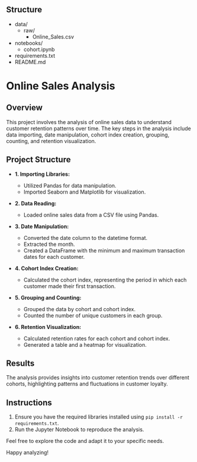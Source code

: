 ## <div class="header2">Structure </div>
- data/
  - raw/
    - Online_Sales.csv
- notebooks/
  - cohort.ipynb
- requirements.txt
- README.md

# Online Sales Analysis

## Overview
This project involves the analysis of online sales data to understand customer retention patterns over time. The key steps in the analysis include data importing, date manipulation, cohort index creation, grouping, counting, and retention visualization.

## Project Structure

- **1. Importing Libraries:**
  - Utilized Pandas for data manipulation.
  - Imported Seaborn and Matplotlib for visualization.

- **2. Data Reading:**
  - Loaded online sales data from a CSV file using Pandas.

- **3. Date Manipulation:**
  - Converted the date column to the datetime format.
  - Extracted the month.
  - Created a DataFrame with the minimum and maximum transaction dates for each customer.

- **4. Cohort Index Creation:**
  - Calculated the cohort index, representing the period in which each customer made their first transaction.

- **5. Grouping and Counting:**
  - Grouped the data by cohort and cohort index.
  - Counted the number of unique customers in each group.

- **6. Retention Visualization:**
  - Calculated retention rates for each cohort and cohort index.
  - Generated a table and a heatmap for visualization.

## Results
The analysis provides insights into customer retention trends over different cohorts, highlighting patterns and fluctuations in customer loyalty.

## Instructions
1. Ensure you have the required libraries installed using `pip install -r requirements.txt`.
2. Run the Jupyter Notebook to reproduce the analysis.

Feel free to explore the code and adapt it to your specific needs.

Happy analyzing!
